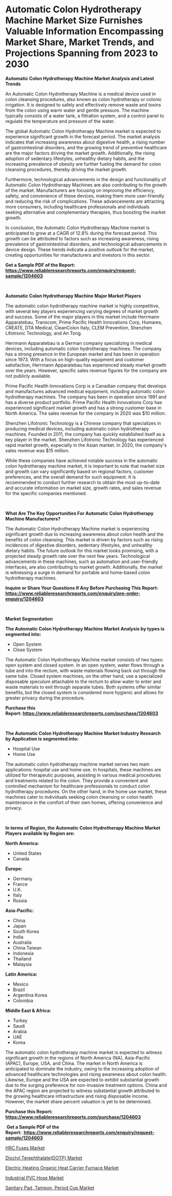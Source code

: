 <p><h1>Automatic Colon Hydrotherapy Machine Market Size Furnishes Valuable Information Encompassing Market Share, Market Trends, and Projections Spanning from 2023 to 2030</h1></p><p><strong>Automatic Colon Hydrotherapy Machine Market Analysis and Latest Trends</strong></p>
<p><p>An Automatic Colon Hydrotherapy Machine is a medical device used in colon cleansing procedures, also known as colon hydrotherapy or colonic irrigation. It is designed to safely and effectively remove waste and toxins from the colon using warm water and gentle pressure. The machine typically consists of a water tank, a filtration system, and a control panel to regulate the temperature and pressure of the water.</p><p>The global Automatic Colon Hydrotherapy Machine market is expected to experience significant growth in the forecast period. The market analysis indicates that increasing awareness about digestive health, a rising number of gastrointestinal disorders, and the growing trend of preventive healthcare are the major factors driving the market growth. Additionally, the rising adoption of sedentary lifestyles, unhealthy dietary habits, and the increasing prevalence of obesity are further fueling the demand for colon cleansing procedures, thereby driving the market growth.</p><p>Furthermore, technological advancements in the design and functionality of Automatic Colon Hydrotherapy Machines are also contributing to the growth of the market. Manufacturers are focusing on improving the efficiency, safety, and convenience of these devices, making them more user-friendly and reducing the risk of complications. These advancements are attracting more consumers, including healthcare professionals and individuals seeking alternative and complementary therapies, thus boosting the market growth.</p><p>In conclusion, the Automatic Colon Hydrotherapy Machine market is anticipated to grow at a CAGR of 12.8% during the forecast period. This growth can be attributed to factors such as increasing awareness, rising prevalence of gastrointestinal disorders, and technological advancements in device design. These trends indicate a positive outlook for the market, creating opportunities for manufacturers and investors in this sector.</p></p>
<p><strong>Get a Sample PDF of the Report:&nbsp; <a href="https://www.reliableresearchreports.com/enquiry/request-sample/1204603">https://www.reliableresearchreports.com/enquiry/request-sample/1204603</a></strong></p>
<p>&nbsp;</p>
<p><strong>Automatic Colon Hydrotherapy Machine Major Market Players</strong></p>
<p><p>The automatic colon hydrotherapy machine market is highly competitive, with several key players experiencing varying degrees of market growth and success. Some of the major players in this market include Herrmann Apparatebau, Transcom, Prime Pacific Health Innovations Corp, Humares, CREATE, DTA Medical, CleanColon Italy, CLEM Prevention, Shenzhen Lifotronic Technology, and An Tong.</p><p>Herrmann Apparatebau is a German company specializing in medical devices, including automatic colon hydrotherapy machines. The company has a strong presence in the European market and has been in operation since 1973. With a focus on high-quality equipment and customer satisfaction, Herrmann Apparatebau has experienced steady market growth over the years. However, specific sales revenue figures for the company are not publicly available.</p><p>Prime Pacific Health Innovations Corp is a Canadian company that develops and manufactures advanced medical equipment, including automatic colon hydrotherapy machines. The company has been in operation since 1991 and has a diverse product portfolio. Prime Pacific Health Innovations Corp has experienced significant market growth and has a strong customer base in North America. The sales revenue for the company in 2020 was $10 million.</p><p>Shenzhen Lifotronic Technology is a Chinese company that specializes in producing medical devices, including automatic colon hydrotherapy machines. Founded in 2011, the company has quickly established itself as a key player in the market. Shenzhen Lifotronic Technology has experienced rapid market growth, especially in the Asian market. In 2020, the company's sales revenue was $15 million.</p><p>While these companies have achieved notable success in the automatic colon hydrotherapy machine market, it is important to note that market size and growth can vary significantly based on regional factors, customer preferences, and the overall demand for such equipment. It is recommended to conduct further research to obtain the most up-to-date and accurate information on market size, growth rates, and sales revenue for the specific companies mentioned.</p></p>
<p>&nbsp;</p>
<p><strong>What Are The Key Opportunities For Automatic Colon Hydrotherapy Machine Manufacturers?</strong></p>
<p><p>The Automatic Colon Hydrotherapy Machine market is experiencing significant growth due to increasing awareness about colon health and the benefits of colon cleansing. This market is driven by factors such as rising incidences of digestive disorders, sedentary lifestyles, and unhealthy dietary habits. The future outlook for this market looks promising, with a projected steady growth rate over the next few years. Technological advancements in these machines, such as automation and user-friendly interfaces, are also contributing to market growth. Additionally, the market is witnessing a surge in demand for portable and home-based colon hydrotherapy machines.</p></p>
<p><strong>Inquire or Share Your Questions If Any Before Purchasing This Report: <a href="https://www.reliableresearchreports.com/enquiry/pre-order-enquiry/1204603">https://www.reliableresearchreports.com/enquiry/pre-order-enquiry/1204603</a></strong></p>
<p>&nbsp;</p>
<p><strong>Market Segmentation</strong></p>
<p><strong>The Automatic Colon Hydrotherapy Machine Market Analysis by types is segmented into:</strong></p>
<p><ul><li>Open System</li><li>Close System</li></ul></p>
<p><p>The Automatic Colon Hydrotherapy Machine market consists of two types: open system and closed system. In an open system, water flows through a tube and into the rectum, with waste materials flowing back out through the same tube. Closed system machines, on the other hand, use a specialized disposable speculum attachable to the rectum to allow water to enter and waste materials to exit through separate tubes. Both systems offer similar benefits, but the closed system is considered more hygienic and allows for greater privacy during the procedure.</p></p>
<p><strong>Purchase this Report:&nbsp;<a href="https://www.reliableresearchreports.com/purchase/1204603">https://www.reliableresearchreports.com/purchase/1204603</a></strong></p>
<p>&nbsp;</p>
<p><strong>The Automatic Colon Hydrotherapy Machine Market Industry Research by Application is segmented into:</strong></p>
<p><ul><li>Hospital Use</li><li>Home Use</li></ul></p>
<p><p>The automatic colon hydrotherapy machine market serves two main applications: hospital use and home use. In hospitals, these machines are utilized for therapeutic purposes, assisting in various medical procedures and treatments related to the colon. They provide a convenient and controlled mechanism for healthcare professionals to conduct colon hydrotherapy procedures. On the other hand, in the home use market, these machines cater to individuals seeking colon cleansing or colon health maintenance in the comfort of their own homes, offering convenience and privacy.</p></p>
<p>&nbsp;</p>
<p><strong>In terms of Region, the Automatic Colon Hydrotherapy Machine Market Players available by Region are:</strong></p>
<p>
    <p> <strong> North America: </strong>
        <ul>
            <li>United States</li>
            <li>Canada</li>
        </ul>
        </p> 
    <p> <strong> Europe: </strong>
        <ul>
            <li>Germany</li>
            <li>France</li>
            <li>U.K.</li>
            <li>Italy</li>
            <li>Russia</li>
        </ul>
        </p> 
    <p> <strong> Asia-Pacific: </strong>
        <ul>
            <li>China</li>
            <li>Japan</li>
            <li>South Korea</li>
            <li>India</li>
            <li>Australia</li>
            <li>China Taiwan</li>
            <li>Indonesia</li>
            <li>Thailand</li>
            <li>Malaysia</li>
        </ul>
        </p> 
    <p> <strong> Latin America: </strong>
        <ul>
            <li>Mexico</li>
            <li>Brazil</li>
            <li>Argentina Korea</li>
            <li>Colombia</li>
        </ul>
        </p> 
    <p> <strong> Middle East & Africa: </strong>
        <ul>
            <li>Turkey</li>
            <li>Saudi</li>
            <li>Arabia</li>
            <li>UAE</li>
            <li>Korea</li>
        </ul>
    </p>
    </p>
<p><p>The automatic colon hydrotherapy machine market is expected to witness significant growth in the regions of North America (NA), Asia-Pacific (APAC), Europe, USA, and China. The market in North America is anticipated to dominate the industry, owing to the increasing adoption of advanced healthcare technologies and rising awareness about colon health. Likewise, Europe and the USA are expected to exhibit substantial growth due to the surging preference for non-invasive treatment options. China and the APAC region are projected to witness substantial growth attributed to the growing healthcare infrastructure and rising disposable income. However, the market share percent valuation is yet to be determined.</p></p>
<p><strong>Purchase this Report: <a href="https://www.reliableresearchreports.com/purchase/1204603">https://www.reliableresearchreports.com/purchase/1204603</a></strong></p>
<p>&nbsp;<strong>Get a Sample PDF of the Report:&nbsp;&nbsp;<a href="https://www.reliableresearchreports.com/enquiry/request-sample/1204603">https://www.reliableresearchreports.com/enquiry/request-sample/1204603</a></strong></p>
<p><strong></strong></p>
<p><p><a href="https://www.linkedin.com/pulse/hrc-fuses-market-size-2023-2030-global-industrial-analysis/">HRC Fuses Market</a></p><p><a href="https://github.com/Chiragrp22/Market-Research-Report-List-1/blob/main/dioctyl-terephthalatedotp-market.md">Dioctyl Terephthalate(DOTP) Market</a></p><p><a href="https://github.com/ChiragRP21/Market-Research-Report-List-1/blob/main/electric-heating-organic-heat-carrier-furnace-market.md">Electric Heating Organic Heat Carrier Furnace Market</a></p><p><a href="https://www.linkedin.com/pulse/industrial-pvc-hose-market-research-report-provides-thorough/">Industrial PVC Hose Market</a></p><p><a href="https://medium.com/@krishna_35021/sanitary-pad-tampon-period-cup-market-size-market-outlook-and-market-forecast-2023-to-2030-eef2d8f1433d">Sanitary Pad, Tampon, Period Cup Market</a></p></p>
